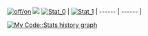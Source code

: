 [![off/on](http://timetable.std-1857.ist.mospolytech.ru/ctn/)](https://vk.com/im0502)
<img src="http://timetable.std-1857.ist.mospolytech.ru/ctn/"/>
[![Stat_0](https://github-readme-stats.vercel.app/api?username=BinaryBun&show_icons=true&theme=radical&border_color=141321)](https://github.com/BinaryBun) | [![Stat_1](https://github-readme-stats.vercel.app/api/top-langs/?username=BinaryBun&layout=compact&bg_color=141321&border_color=141321&card_width=445)](https://github.com/BinaryBun)
| ------ | ------ |

[![My Code::Stats history graph](https://codestats-readme.wegfan.cn/history-graph/BinaryBun?bg_color=141321&text_color=9afdf6)](https://codestats.net/users/BinaryBun)
